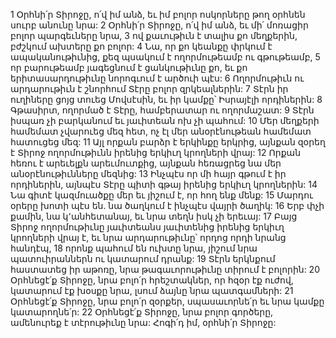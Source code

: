 1 Օրհնի՛ր Տիրոջը, ո՛վ իմ անձ,
եւ իմ բոլոր ոսկորները թող օրհնեն սուրբ անունը նրա:
2 Օրհնի՛ր Տիրոջը, ո՛վ իմ անձ, եւ մի՛ մոռացիր բոլոր պարգեւները նրա,
3 ով քաւութիւն է տալիս քո մեղքերին,
բժշկում ախտերը քո բոլոր:
4 Նա, որ քո կեանքը փրկում է ապականութիւնից,
քեզ պսակում է ողորմութեամբ ու գթութեամբ,
5 որ բարութեամբ յագեցնում է ցանկութիւնը քո,
եւ քո երիտասարդութիւնը նորոգւում է արծուի պէս:
6 Ողորմութիւն ու արդարութիւն է շնորհում Տէրը բոլոր զրկեալներին:
7 Տէրն իր ուղիները ցոյց տուեց Մովսէսին, եւ իր կամքը՝ Իսրայէլի որդիներին:
8 Գթասիրտ, ողորմած է Տէրը,
համբերատար ու ողորմաշատ:
9 Տէրն իսպառ չի բարկանում եւ յաւիտեան ոխ չի պահում:
10 Մեր մեղքերի համեմատ չվարուեց մեզ հետ,
ոչ էլ մեր անօրէնութեան համեմատ հատուցեց մեզ:
11 Այլ որքան բարձր է երկինքը երկրից,
այնքան զօրեղ է Տիրոջ ողորմութիւնն իրենից երկիւղ կրողների վրայ:
12 Որքան հեռու է արեւելքն արեւմուտքից,
այնքան հեռացրեց նա մեր անօրէնութիւնները մեզնից:
13 Ինչպէս որ մի հայր գթում է իր որդիներին,
այնպէս Տէրը պիտի գթայ իրենից երկիւղ կրողներին:
14 Նա գիտէ կազմուածքը մեր
եւ յիշում է, որ հող ենք մենք:
15 Մարդու օրերը խոտի պէս են.
նա ծաղկում է ինչպէս վայրի ծաղիկ:
16 Երբ փչի քամին, նա կ՚անհետանայ, եւ նրա տեղն իսկ չի երեւայ:
17 Բայց Տիրոջ ողորմութիւնը յաւիտեանս յաւիտենից իրենից երկիւղ կրողների վրայ է,
եւ նրա արդարութիւնը՝ որդոց որդի նրանց հանդէպ,
18 որոնք պահում են ուխտը նրա,
յիշում նրա պատուիրաններն ու կատարում դրանք:
19 Տէրն երկնքում հաստատեց իր աթոռը,
նրա թագաւորութիւնը տիրում է բոլորին:
20 Օրհնեցէ՛ք Տիրոջը, նրա բոլո՛ր հրեշտակներ,
որ հզօր էք ուժով,
կատարում էք խօսքը նրա, լսում ձայնը նրա պատգամների:
21 Օրհնեցէ՛ք Տիրոջը, նրա բոլո՛ր զօրքեր,
սպասաւորնե՛ր եւ նրա կամքը կատարողնե՛ր:
22 Օրհնեցէ՛ք Տիրոջը, նրա բոլոր գործերը,
ամենուրեք է տէրութիւնը նրա:
Հոգի՛դ իմ, օրհնի՛ր Տիրոջը:
